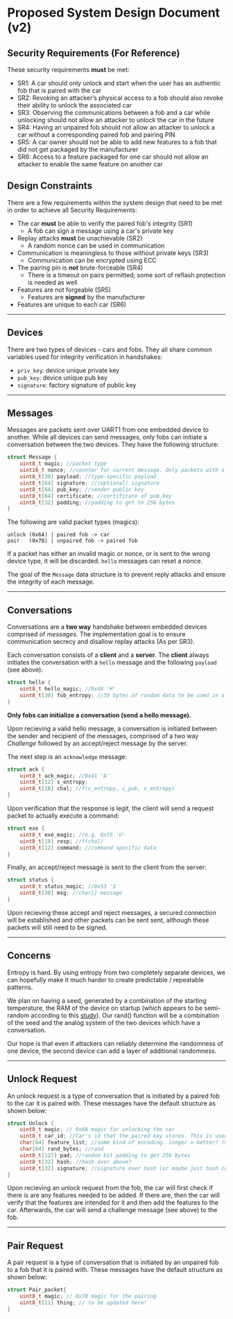 # Proposed System Design Document (v2)

## Security Requirements (For Reference)

These security requirements **must** be met:
- SR1: A car should only unlock and start when the user has an authentic fob that is paired with the car
- SR2: Revoking an attacker’s physical access to a fob should also revoke their ability to unlock the associated car
- SR3: Observing the communications between a fob and a car while unlocking should not allow an attacker to unlock the car in the future
- SR4: Having an unpaired fob should not allow an attacker to unlock a car without a corresponding paired fob and pairing PIN
- SR5: A car owner should not be able to add new features to a fob that did not get packaged by the manufacturer
- SR6: Access to a feature packaged for one car should not allow an attacker to enable the same feature on another car


## Design Constraints

There are a few requirements within the system design that need to be met in order to achieve all Security Requirements:
- The car **must** be able to verify the paired fob's integrity (SR1)
    - A fob can sign a message using a car's private key
- Replay attacks **must** be unachievable (SR2)
    - A random nonce can be used in communication
- Communication is meaningless to those without private keys (SR3)
    - Communication can be encrypted using ECC
- The pairing pin is **not** brute-forceable (SR4)
    - There is a timeout on pairs permitted; some sort of reflash protection is needed as well
- Features are not forgeable (SR5)
    - Features are **signed** by the manufacturer
- Features are unique to each car (SR6)

---

## Devices

There are two types of devices - cars and fobs. They all share common variables used for integrity verification in handshakes:
- `priv_key`: device unique private key
- `pub_key`: device unique pub key
- `signature`: factory signature of public key

---

## Messages

Messages are packets sent over UART1 from one embedded device to another. While all devices can send messages, only fobs can initiate a conversation between the two devices. They have the following structure:

```c
struct Message {
    uint8_t magic; //packet type
    uint16_t nonce; //counter for current message. Only packets with a higher nonce than the last will be considered
    uint8_t[30] payload; //type-specific payload
    uint8_t[64] signature; //(optional) signature
    uint8_t[64] pub_key; //sender public key
    uint8_t[64] certificate; //certificate of pub_key
    uint8_t[32] padding; //padding to get to 256 bytes.
}
```

The following are valid packet types (magics):
```
unlock (0x6A) | paired fob -> car
pair   (0x7B) | unpaired fob -> paired fob
```

If a packet has either an invalid magic or nonce, or is sent to the wrong device type, it will be discarded. `hello` messages can reset a nonce.

The goal of the `Message` data structure is to prevent reply attacks and ensure the integrity of each message. 

---

## Conversations

Conversations are a **two way** handshake between embedded devices comprised of *messages*. The implementation goal is to ensure communication secrecy and disallow replay attacks (As per SR3). 

Each conversation consists of a **client** and a **server**. The **client** always initiates the conversation with a `hello` message and the following `payload` (see above):

```c
struct hello {
    uint8_t hello_magic; //0x48 'H'
    uint8_t[30] fob_entropy; //30 bytes of random data to be used in a handshake
}
```

**Only fobs can initialize a conversation (send a hello message).**

Upon recieving a valid hello message, a conversation is initiated between the sender and recipient of the messages, comprised of a two way *Challenge* followed by an accept/reject message by the server.

The next step is an `acknowledge` message:

```c
struct ack {
    uint8_t ack_magic; //0x41 'A'
    uint8_t[12] s_entropy;
    uint8_t[18] chal; //f(c_entropy, c_pub, s_entropy)
}
```

Upon verification that the response is legit, the client will send a request packet to actually execute a command:

```c
struct exe {
    uint8_t exe_magic; //e.g. 0x55 'U'
    uint8_t[18] resp; //f(chal)
    uint8_t[12] command; //command specific data
}
```

Finally, an accept/reject message is sent to the client from the server:

```c
struct status {
    uint8_t status_magic; //0x53 'S'
    uint8_t[30] msg; //char[] message
}
```

Upon recieving these accept and reject messages, a secured connection will be established and other packets can be sent sent, although these packets will still need to be signed.

---

## Concerns

Entropy is hard. By using entropy from two completely separate devices, we can hopefully make it much harder to create predictable / repeatable patterns.

We plan on having a seed, generated by a combination of the starting temperature, the RAM of the device on startup (which appears to be semi-random according to this [study](https://eprint.iacr.org/2013/304.pdf)). Our rand() function will be a combination of the seed and the analog system of the two devices which have a conversation. 

Our hope is that even if attackers can reliably determine the randomness of one device, the second device can add a layer of additional randomness.

---

## Unlock Request

An unlock request is a type of conversation that is initiated by a paired fob to the car it is paired with. These messages have the default structure as shown below:

```c
struct Unlock {
    uint8_t magic; // 0x6A magic for unlocking the car
    uint8_t car_id; //Car's id that the paired key stores. This is used to verify that the request is for the car (SR1)
    char[64] feature_list; //some kind of encoding. longer = better? (more entropy for rsa)
    char[64] rand_bytes; //rand
    uint8_t[127] pad; //random bit padding to get 256 bytes
    uint8_t[32] hash; //hash over above?
    uint8_t[32] signature; //signature over hash (or maybe just hash contents instead)
}
```
Upon recieving an unlock request from the fob, the car will first check if there is are any features needed to be added. If there are, then the car will verify that the features are intended for it and then add the features to the car. 
Afterwards, the car will send a challenge message (see above) to the fob.

---

## Pair Request

A pair request is a type of conversation that is initiated by an unpaired fob to a fob that it is paired with. These messages have the default structure as shown below:

```c
struct Pair_packet{
    uint8_t magic; // 0x7B magic for the pairing
    uint8_t[11] thing; // to be updated here!
}
```